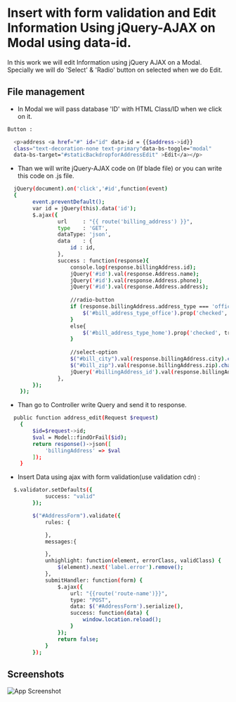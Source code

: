 
# Insert with form validation and Edit Information Using jQuery-AJAX on Modal using data-id.

In this work we will edit Information using jQuery AJAX on a Modal.
Specially we will do 'Select' & 'Radio' button on selected when we do Edit.



## File management

- In Modal we will pass database 'ID' with HTML Class/ID when we click on it.
```bash
Button :

  <p>address <a href="#" id="id" data-id = {{$address->id}} 
  class="text-decoration-none text-primary"data-bs-toggle="modal"  
  data-bs-target="#staticBackdropforAddressEdit" >Edit</a></p>
```

- Than we will write jQuery-AJAX code on <script> ... </script> (If blade file) or you can write this code on .js file.
```bash
  jQuery(document).on('click','#id',function(event)
  {
        event.preventDefault();
        var id = jQuery(this).data('id');
        $.ajax({
                url     : "{{ route('billing_address') }}",
                type    : 'GET',
                dataType: 'json',
                data    : {
                    id : id,
                },
                success : function(response){
                    console.log(response.billingAddress.id);
                    jQuery('#id').val(response.Address.name);
                    jQuery('#id').val(response.Address.phone);
                    jQuery('#id').val(response.Address.address);
                    
                    //radio-button
                    if (response.billingAddress.address_type === 'office') {
                        $('#bill_address_type_office').prop('checked', true);
                    }
                    else{
                        $('#bill_address_type_home').prop('checked', true);
                    }
                    
                    //select-option 
                    $("#bill_city").val(response.billingAddress.city).change();
                    $("#bill_zip").val(response.billingAddress.zip).change();
                    jQuery('#billingAddress_id').val(response.billingAddress.id);
                },
        });
    });
```

- Than go to Controller write Query and send it to response.
```bash
  public function address_edit(Request $request)
    {
        $id=$request->id;
        $val = Model::findOrFail($id);
        return response()->json([
            'billingAddress' => $val
        ]);
    }   
```

- Insert Data using ajax with form validation(use validation cdn) : 
```bash
  $.validator.setDefaults({
            success: "valid"
        });

        $("#AddressForm").validate({
            rules: {

            },
            messages:{

            },
            unhighlight: function(element, errorClass, validClass) {
                $(element).next('label.error').remove();
            },
            submitHandler: function(form) {
                $.ajax({
                    url: "{{route('route-name')}}",
                    type: "POST",
                    data: $('#AddressForm').serialize(),
                    success: function(data) {
                        window.location.reload();
                    }
                });
                return false;
            }
        });   
```

## Screenshots

![App Screenshot](https://via.placeholder.com/468x300?text=App+Screenshot+Here)

